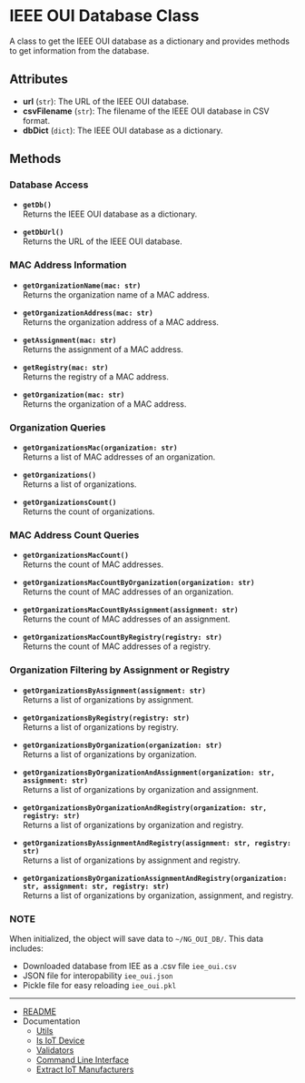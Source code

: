# IEEE OUI Database Class

A class to get the IEEE OUI database as a dictionary and provides methods to get information from the database.

## Attributes

- **url** (`str`): The URL of the IEEE OUI database.
- **csvFilename** (`str`): The filename of the IEEE OUI database in CSV format.
- **dbDict** (`dict`): The IEEE OUI database as a dictionary.

## Methods

### Database Access

- **`getDb()`**  
  Returns the IEEE OUI database as a dictionary.

- **`getDbUrl()`**  
  Returns the URL of the IEEE OUI database.

### MAC Address Information

- **`getOrganizationName(mac: str)`**  
  Returns the organization name of a MAC address.

- **`getOrganizationAddress(mac: str)`**  
  Returns the organization address of a MAC address.

- **`getAssignment(mac: str)`**  
  Returns the assignment of a MAC address.

- **`getRegistry(mac: str)`**  
  Returns the registry of a MAC address.

- **`getOrganization(mac: str)`**  
  Returns the organization of a MAC address.

### Organization Queries

- **`getOrganizationsMac(organization: str)`**  
  Returns a list of MAC addresses of an organization.

- **`getOrganizations()`**  
  Returns a list of organizations.

- **`getOrganizationsCount()`**  
  Returns the count of organizations.

### MAC Address Count Queries

- **`getOrganizationsMacCount()`**  
  Returns the count of MAC addresses.

- **`getOrganizationsMacCountByOrganization(organization: str)`**  
  Returns the count of MAC addresses of an organization.

- **`getOrganizationsMacCountByAssignment(assignment: str)`**  
  Returns the count of MAC addresses of an assignment.

- **`getOrganizationsMacCountByRegistry(registry: str)`**  
  Returns the count of MAC addresses of a registry.

### Organization Filtering by Assignment or Registry

- **`getOrganizationsByAssignment(assignment: str)`**  
  Returns a list of organizations by assignment.

- **`getOrganizationsByRegistry(registry: str)`**  
  Returns a list of organizations by registry.

- **`getOrganizationsByOrganization(organization: str)`**  
  Returns a list of organizations by organization.

- **`getOrganizationsByOrganizationAndAssignment(organization: str, assignment: str)`**  
  Returns a list of organizations by organization and assignment.

- **`getOrganizationsByOrganizationAndRegistry(organization: str, registry: str)`**  
  Returns a list of organizations by organization and registry.

- **`getOrganizationsByAssignmentAndRegistry(assignment: str, registry: str)`**  
  Returns a list of organizations by assignment and registry.

- **`getOrganizationsByOrganizationAssignmentAndRegistry(organization: str, assignment: str, registry: str)`**  
  Returns a list of organizations by organization, assignment, and registry.

### NOTE

When initialized, the object will save data to `~/NG_OUI_DB/`. This data includes:

- Downloaded database from IEE as a .csv file `iee_oui.csv`
- JSON file for interopability `iee_oui.json`
- Pickle file for easy reloading `iee_oui.pkl`

---

- [README](../README.md)
- Documentation
  - [Utils](./utils.MD)
  - [Is IoT Device](./isIot.MD)
  - [Validators](./validators.MD)
  - [Command Line Interface](./cli.MD)
  - [Extract IoT Manufacturers](./extractIot.MD)
